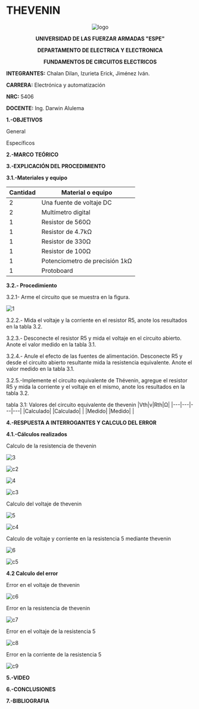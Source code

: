 # THEVENIN
<div align="center">
  
  ![logo](https://user-images.githubusercontent.com/75336529/126577163-fd8dfa53-fb95-419c-b895-a78f7554faa5.png)
  
  **UNIVERSIDAD DE LAS FUERZAR ARMADAS "ESPE"**
  
  **DEPARTAMENTO DE ELECTRICA Y ELECTRONICA**
  
  **FUNDAMENTOS DE CIRCUITOS ELECTRICOS**
  
</div>

**INTEGRANTES:** 
 Chalan Dilan, Izurieta Erick, Jiménez Iván.

**CARRERA:**
 Electrónica y automatización

**NRC:**
 5406

**DOCENTE:**
Ing. Darwin Alulema

**1.-OBJETIVOS**

General

Específicos

**2.-MARCO TEÓRICO**

**3.-EXPLICACIÓN DEL PROCEDIMIENTO**

**3.1.-Materiales y equipo**

|Cantidad| Material o equipo|
|---|---|
|2|Una fuente de voltaje DC|
|2|Multímetro digital|
|1|Resistor de 560Ω|
|1|Resistor de 4.7kΩ|
|1|Resistor de 330Ω|
|1|Resistor de 100Ω|
|1|Potenciometro de precisión 1kΩ|
|1|Protoboard|

**3.2.- Procedimiento**

3.2.1- Arme el circuito que se muestra en la figura.

![1](https://user-images.githubusercontent.com/75336529/126577072-9e3a64a9-ba82-4528-bc9b-b1ec4f96f893.png)

3.2.2.- Mida el voltaje y la corriente en el resistor R5, anote los resultados en la tabla 3.2.

3.2.3.- Desconecte el resistor R5 y mida el voltaje en el circuito abierto. Anote el valor medido en la tabla 3.1.

3.2.4.- Anule el efecto de las fuentes de alimentación. Desconecte R5 y desde el circuito abierto resultante mida la resistencia equivalente. Anote el valor medido en la tabla 3.1.

3.2.5.-Implemente el circuito equivalente de Thévenin, agregue el resistor R5 y mida la corriente y el voltaje en el mismo, anote los resultados en la tabla 3.2.

tabla 3.1: Valores del circuito equivalente de thevenin
|Vth|v|Rth|Ω|
|---|---|---|---|
|Calculado| |Calculado| |
|Medido| |Medido| |

**4.-RESPUESTA A INTERROGANTES Y CALCULO DEL ERROR**

**4.1.-Cálculos realizados**

Calculo de la resistencia de thevenin

![3](https://user-images.githubusercontent.com/75336529/126577079-fe0e8dd2-e1d9-40bc-95f3-ec871a871833.png)

![c2](https://user-images.githubusercontent.com/75336529/126578117-1a7a1d2b-129e-44e4-9eb1-866ecc01ab16.png)

![4](https://user-images.githubusercontent.com/75336529/126577063-1ed17f3b-718b-45b8-ab70-4cf11cb5ab9c.png)

![c3](https://user-images.githubusercontent.com/75336529/126578118-60587f28-23ca-45ae-ba89-77e967b7755b.png)

Calculo del voltaje de thevenin

![5](https://user-images.githubusercontent.com/75336529/126577064-9eaa95c0-d46c-47f7-a268-14104782c7c9.png)

![c4](https://user-images.githubusercontent.com/75336529/126578121-74a4d7ef-4765-4a2b-bec2-760ccd7e3315.png)

Calculo de voltaje y corriente en la resistencia 5 mediante thevenin

![6](https://user-images.githubusercontent.com/75336529/126579155-c692c08d-d2dd-4c87-a0d7-45445002a0d8.png)

![c5](https://user-images.githubusercontent.com/75336529/126578126-07192063-0084-492a-a30d-b92627d3efb1.png)

**4.2 Calculo del error**

Error en el voltaje de thevenin

![c6](https://user-images.githubusercontent.com/75336529/126578127-d3a24978-4f5c-4cc4-b299-97d21cdceaa6.png)

Error en la resistencia de thevenin

![c7](https://user-images.githubusercontent.com/75336529/126578128-d9ea241c-fc19-4290-a969-d83cd9cd2075.png)

Error en el voltaje de la resistencia 5

![c8](https://user-images.githubusercontent.com/75336529/126578109-19f01a93-45ae-4016-8e2d-450e3298c91e.png)

Error en la corriente de la resistencia 5

![c9](https://user-images.githubusercontent.com/75336529/126578110-274f891f-c40c-4d46-8d64-45cf5f99be8a.png)

**5.-VIDEO**

**6.-CONCLUSIONES**

**7.-BIBLIOGRAFIA**
